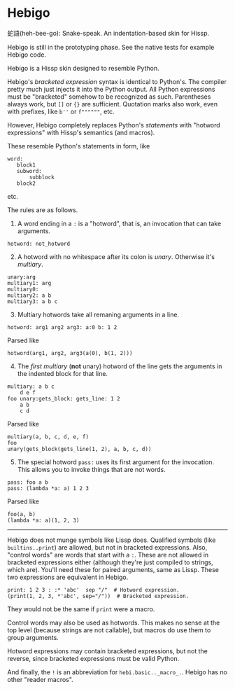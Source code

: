 # Hebigo
蛇語(heh-bee-go): Snake-speak. An indentation-based skin for Hissp.

Hebigo is still in the prototyping phase. See the native tests for example Hebigo code.

Hebigo is a Hissp skin designed to resemble Python.

Hebigo's *bracketed expression* syntax is identical to Python's.
The compiler pretty much just injects it into the Python output.
All Python expressions must be "bracketed" somehow to be recognized as such.
Parentheses always work, but `[]` or `{}` are sufficient.
Quotation marks also work, even with prefixes, like `b''` or `f""""""`, etc.

However, Hebigo completely replaces Python's *statements* with "hotword expressions" with Hissp's semantics (and macros).

These resemble Python's statements in form, like
```
word:
   block1
   subword:
       subblock
   block2
```
etc.

The rules are as follows.

1. A word ending in a `:` is a "hotword", that is, an invocation that can take arguments.
```
hotword: not_hotword
```

2. A hotword with no whitespace after its colon is *unary*. Otherwise it's *multiary*.
```
unary:arg
multiary1: arg
multiary0:
multiary2: a b
multiary3: a b c
```

3. Multiary hotwords take all remaning arguments in a line.
```
hotword: arg1 arg2 arg3: a:0 b: 1 2
```
Parsed like
```
hotword(arg1, arg2, arg3(a(0), b(1, 2)))
```

4. The *first multiary* (**not** unary) hotword of the line gets the arguments in the indented block for that line.
```
multiary: a b c
    d e f
foo unary:gets_block: gets_line: 1 2
    a b
    c d
```
Parsed like
```
multiary(a, b, c, d, e, f)
foo
unary(gets_block(gets_line(1, 2), a, b, c, d))
```

5. The special hotword `pass:` uses its first argument for the invocation. This allows you to invoke things that are not words.
```
pass: foo a b
pass: (lambda *a: a) 1 2 3
```
Parsed like
```
foo(a, b)
(lambda *a: a)(1, 2, 3)
```
***
Hebigo does not munge symbols like Lissp does.
Qualified symbols (like ``builtins..print``) are allowed,
but not in bracketed expressions.
Also, "control words" are words that start with a `:`.
These are not allowed in bracketed expressions either
(although they're just compiled to strings, which are).
You'll need these for paired arguments, same as Lissp.
These two expressions are equivalent in Hebigo.
```
print: 1 2 3 : :* 'abc'  sep "/"  # Hotword expression.
(print(1, 2, 3, *'abc', sep="/"))  # Bracketed expression.
```
They would not be the same if `print` were a macro.

Control words may also be used as hotwords.
This makes no sense at the top level (because strings are not callable), but macros do use them to group arguments.

Hotword expressions may contain bracketed expressions, but not the reverse, since bracketed expressions must be valid Python.

And finally, the `!` is an abbreviation for `hebi.basic.._macro_.`. Hebigo has no other "reader macros".
